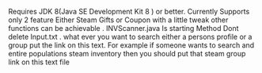 Requires JDK 8(Java SE Development Kit 8 ) or better.
Currently Supports only 2 feature Either Steam Gifts or Coupon with a little tweak other functions can be achievable .
INVScanner.java Is starting Method
Dont delete Input.txt . what ever you want to search either a persons profile or a group put the link on this text.
For example if someone wants to search and entire populations steam inventory then you should put that steam group link on this text file
